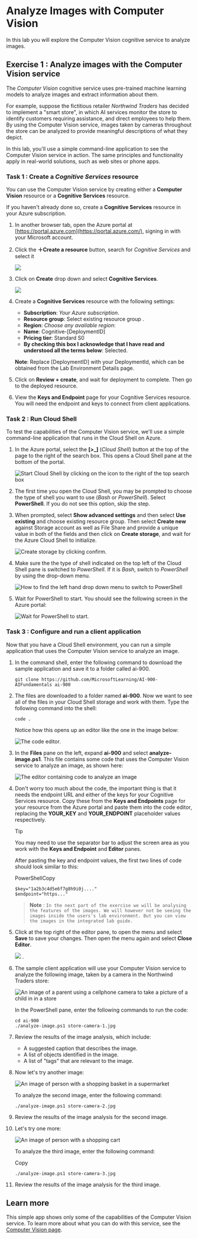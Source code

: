 # Analyze Images with Computer Vision

In this lab you will explore the Computer Vision cognitive service to analyze images.

## Exercise 1 : Analyze images with the Computer Vision service

The  _Computer Vision_  cognitive service uses pre-trained machine learning models to analyze images and extract information about them.

For example, suppose the fictitious retailer  _Northwind Traders_  has decided to implement a "smart store", in which AI services monitor the store to identify customers requiring assistance, and direct employees to help them. By using the Computer Vision service, images taken by cameras throughout the store can be analyzed to provide meaningful descriptions of what they depict.

In this lab, you'll use a simple command-line application to see the Computer Vision service in action. The same principles and functionality apply in real-world solutions, such as web sites or phone apps.

### Task 1 : Create a  _Cognitive Services_  resource

You can use the Computer Vision service by creating either a  **Computer Vision**  resource or a  **Cognitive Services**  resource.

If you haven't already done so, create a  **Cognitive Services**  resource in your Azure subscription.

1.  In another browser tab, open the Azure portal at  [https://portal.azure.com](https://portal.azure.com/), signing in with your Microsoft account.
    
2.  Click the  **＋Create a resource**  button, search for  _Cognitive Services_ and select it 

    ![](../media/AI-900-m1-1.png)
    
3.  Click on **Create** drop down and select **Cognitive Services**.    

    ![](../media/AI-900-m3-01.png)
 
5.  Create a **Cognitive Services** resource with the following settings:
    
    -   **Subscription**:  _Your Azure subscription_.
    -   **Resource group**:  Select  existing resource group .
    -   **Region**:  _Choose any available region_:
    -   **Name**:  Cognitive-[DeploymentID]
    -   **Pricing tier**: Standard S0
    -   **By checking this box I acknowledge that I have read and understood all the terms below**: Selected.
   
    **Note**:  Replace [DeploymentID] with your DeploymentId, which can be obtained from the Lab Environment Details page.
    
3.  Click on **Review + create**, and wait for deployment to complete. Then go to the deployed resource.
    
4.  View the  **Keys and Endpoint**  page for your Cognitive Services resource. You will need the endpoint and keys to connect from client applications.
    
### Task 2 : Run Cloud Shell

To test the capabilities of the Computer Vision service, we'll use a simple command-line application that runs in the Cloud Shell on Azure.

1.  In the Azure portal, select the  **[>_]**  (_Cloud Shell_) button at the top of the page to the right of the search box. This opens a Cloud Shell pane at the bottom of the portal.
    
    ![Start Cloud Shell by clicking on the icon to the right of the top search box](../media/powershell-portal-guide-1.png)
    
2.  The first time you open the Cloud Shell, you may be prompted to choose the type of shell you want to use (_Bash_  or  _PowerShell_). Select  **PowerShell**. If you do not see this option, skip the step.
    
3. When prompted, select **Show advanced settings** and then select **Use existing** and choose existing resource group. Then select **Create new** against Storage account as well as File Share and provide a unique value in both of the fields and then click on **Create storage**, and wait for the Azure Cloud Shell to initialize.
  
    ![Create storage by clicking confirm.](../media/Ai-900p1.png)
    
4.  Make sure the the type of shell indicated on the top left of the Cloud Shell pane is switched to  _PowerShell_. If it is  _Bash_, switch to  _PowerShell_  by using the drop-down menu.
    
    ![How to find the left hand drop down menu to switch to PowerShell](../media/powershell-portal-guide-3.png)
    
5.  Wait for PowerShell to start. You should see the following screen in the Azure portal:
    
    ![Wait for PowerShell to start.](../media/powershell-prompt.png)
    
### Task 3 : Configure and run a client application

Now that you have a Cloud Shell environment, you can run a simple application that uses the Computer Vision service to analyze an image.

1.  In the command shell, enter the following command to download the sample application and save it to a folder called ai-900.
    
    ```
    git clone https://github.com/MicrosoftLearning/AI-900-AIFundamentals ai-900
    
    ```
    
2.  The files are downloaded to a folder named  **ai-900**. Now we want to see all of the files in your Cloud Shell storage and work with them. Type the following command into the shell:
    
    ```
    code .
    
    ```
    
    Notice how this opens up an editor like the one in the image below:
    
    ![The code editor.](../media/powershell-portal-guide-4.png)
    
3.  In the  **Files**  pane on the left, expand  **ai-900**  and select  **analyze-image.ps1**. This file contains some code that uses the Computer Vision service to analyze an image, as shown here:
    
    ![The editor containing code to analyze an image](../media/analyze-image-code.png)
    
4.  Don't worry too much about the code, the important thing is that it needs the endpoint URL and either of the keys for your Cognitive Services resource. Copy these from the  **Keys and Endpoints**  page for your resource from the Azure portal and paste them into the code editor, replacing the  **YOUR_KEY**  and  **YOUR_ENDPOINT**  placeholder values respectively.
    
    Tip
    
    You may need to use the separator bar to adjust the screen area as you work with the  **Keys and Endpoint**  and  **Editor**  panes.
    
    After pasting the key and endpoint values, the first two lines of code should look similar to this:
    
    PowerShellCopy
    
    ```
    $key="1a2b3c4d5e6f7g8h9i0j...."    
    $endpoint="https..."
    
    ```
   
    >**Note** : `In the next part of the exercise we will be analysing the features of the images. We will however not be seeing the images inside the users's lab environment. But you can view the images in the integrated lab guide.`
   
5.  Click at the top right of the editor pane, to open the menu and select  **Save**  to save your changes. Then open the menu again and select  **Close Editor**.

    ![](../media/AI-900-m3-03.png) .
    
6.  The sample client application will use your Computer Vision service to analyze the following image, taken by a camera in the Northwind Traders store:
    
    ![An image of a parent using a cellphone camera to take a picture of a child in in a store](../media/store-camera-1.jpg)
    
    In the PowerShell pane, enter the following commands to run the code:
    
    ```
    cd ai-900
    ./analyze-image.ps1 store-camera-1.jpg
    
    ```
    
7.  Review the results of the image analysis, which include:
    
    -   A suggested caption that describes the image.
    -   A list of objects identified in the image.
    -   A list of "tags" that are relevant to the image.
    
8.  Now let's try another image:
    
    ![An image of person with a shopping basket in a supermarket](../media/store-camera-2.jpg)
    
    To analyze the second image, enter the following command:
    
    ```
    ./analyze-image.ps1 store-camera-2.jpg
    
    ```
    
9.  Review the results of the image analysis for the second image.
    
10. Let's try one more:
    
    ![An image of person with a shopping cart](../media/store-camera-3.jpg)
    
    To analyze the third image, enter the following command:
    
    Copy
    ```
    ./analyze-image.ps1 store-camera-3.jpg
    
    ```
    
11. Review the results of the image analysis for the third image.
    

## Learn more

This simple app shows only some of the capabilities of the Computer Vision service. To learn more about what you can do with this service, see the  [Computer Vision page](https://azure.microsoft.com/services/cognitive-services/computer-vision/).
